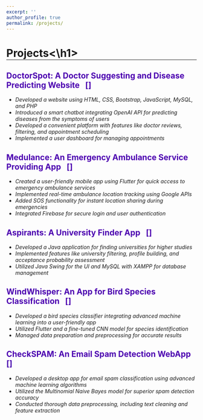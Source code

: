 ```yaml
---
excerpt: ''
author_profile: true
permalink: /projects/
---
```


<h1 style="border-bottom: 1px solid">Projects<\h1>

<head>
<title>Font Awesome Icons</title>
<meta name="viewport" content="width=device-width, initial-scale=1">
<link rel="stylesheet" href="https://cdnjs.cloudflare.com/ajax/libs/font-awesome/4.7.0/css/font-awesome.min.css">
</head>

<h2 style="color: #4c00b0;">DoctorSpot: A Doctor Suggesting and Disease Predicting Website&nbsp;&nbsp; [<a href = "https://github.com/Sajid064/DoctorSpot"><i class="fa fa-github" style= "color:black;"></i></a>]</h2>

- *Developed a website using HTML, CSS, Bootstrap, JavaScript, MySQL, and PHP*
- *Introduced a smart chatbot integrating OpenAI API for predicting diseases from the symptoms of users*
- *Developed a convenient platform with features like doctor reviews, filtering, and appointment scheduling*
- *Implemented a user dashboard for managing appointments*

<h2 style="color: #4c00b0;">Medulance: An Emergency Ambulance Service Providing App&nbsp;&nbsp; [<a href = "https://github.com/Sajid064/Medulance" target="_blank"><i class="fa fa-github" style= "color:black;"></i></a>]</h2>

- *Created a user-friendly mobile app using Flutter for quick access to emergency ambulance services*
- *Implemented real-time ambulance location tracking using Google APIs*
- *Added SOS functionality for instant location sharing during emergencies*
- *Integrated Firebase for secure login and user authentication*

<h2 style="color: #4c00b0;">Aspirants: A University Finder App&nbsp;&nbsp; [<a href = "https://github.com/Sajid064/Aspirants" target="_blank"><i class="fa fa-github" style= "color:black;"></i></a>]</h2>

- *Developed a Java application for finding universities for higher studies*
- *Implemented features like university filtering, profile building, and acceptance probability assessment*
- *Utilized Java Swing for the UI and MySQL with XAMPP for database management*

<h2 style="color: #4c00b0;">WindWhisper: An App for Bird Species Classification&nbsp;&nbsp; [<a href = "https://github.com/Sajid064/WindWhisper" target="_blank"><i class="fa fa-github" style= "color:black;"></i></a>]</h2>

- *Developed a bird species classifier integrating advanced machine learning into a user-friendly app*
- *Utilized Flutter and a fine-tuned CNN model for species identification*
- *Managed data preparation and preprocessing for accurate results*

<h2 style="color: #4c00b0;">CheckSPAM: An Email Spam Detection WebApp&nbsp;&nbsp; [<a href = "https://github.com/Sajid064/CheckSPAM" target="_blank"><i class="fa fa-github" style= "color:black;"></i></a>]</h2>

- *Developed a desktop app for email spam classification using advanced machine learning algorithms*
- *Utilized the Multinomial Naive Bayes model for superior spam detection accuracy*
- *Conducted thorough data preprocessing, including text cleaning and feature extraction*
